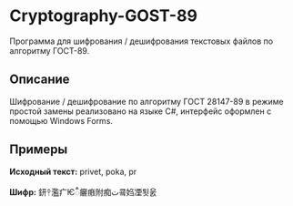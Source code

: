 # Cryptography-GOST-89
Программа для шифрования / дешифрования текстовых файлов по алгоритму ГОСТ-89.
## Описание
Шифрование / дешифрование по алгоритму ГОСТ 28147-89 в режиме простой замены реализовано на языке C#, интерфейс оформлен с помощью Windows Forms.
## Примеры
<strong>Исходный текст:</strong> privet, poka, pr

<strong>Шифр:</strong> 鈃ᛳ濫疒Ѥᬷ㿛㾲附痴ٺ쿜㛀凐툇욼
